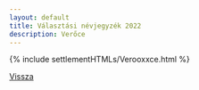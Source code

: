 ```yaml
---
layout: default
title: Választási névjegyzék 2022
description: Verőce
---
```


{% include settlementHTMLs/Verooxxce.html %}

[Vissza](./)